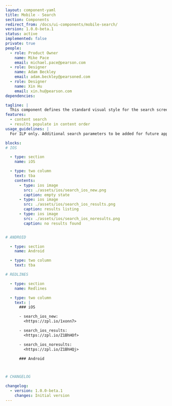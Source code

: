 ```yaml
---
layout: component-yaml
title: Mobile - Search
section: Components
redirect_from: /docs/ui-components/mobile-search/
version: 1.0.0-beta.1
status: active
implemented: false
private: true
people:
  - role: Product Owner
    name: Mike Pace
    email: michael.pace@pearson.com
  - role: Designer
    name: Adam Beckley
    email: adam.beckley@pearsoned.com
  - role: Designer
    name: Xin Hu
    email: xin.hu@pearson.com
dependencies:

tagline: |
  This component defines the standard visual style for the search screen. This pattern applies to ILP only.
features:
  - content search
  - results populate in content order
usage_guidelines: |
  For ILP only. Additional search parameters to be added for future applications as they are designed.

blocks:
# IOS

  - type: section
    name: iOS

  - type: two column
    text: tba
    contents:
      - type: ios image
        src: ./assets/ios/search_ios_new.png
        caption: empty state
      - type: ios image
        src: ./assets/ios/search_ios_results.png
        caption: results listing
      - type: ios image
        src: ./assets/ios/search_ios_noresults.png
        caption: no results found


# ANDROID

  - type: section
    name: Android

  - type: two column
    text: tba

# REDLINES

  - type: section
    name: Redlines

  - type: two column
    text: |
      ### iOS

      - search_ios_new:
        <https://zpl.io/1xonn7>

      - search_ios_results:
        <https://zpl.io/Z1BhHOf>

      - search_ios_noresults:
        <https://zpl.io/Z1BhHQj>

      ### Android



# CHANGELOG  

changelog:
  - version: 1.0.0-beta.1
    changes: Initial version
---
```

